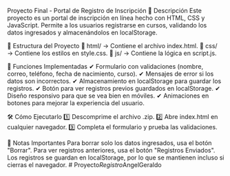 Proyecto Final - Portal de Registro de Inscripción
📌 Descripción
Este proyecto es un portal de inscripción en línea hecho con HTML, CSS y JavaScript. Permite a los usuarios registrarse en cursos, validando los datos ingresados y almacenándolos en localStorage.

📂 Estructura del Proyecto
📁 html/ → Contiene el archivo index.html.
📁 css/ → Contiene los estilos en style.css.
📁 js/ → Contiene la lógica en script.js.

🚀 Funciones Implementadas
✔ Formulario con validaciones (nombre, correo, teléfono, fecha de nacimiento, curso).
✔ Mensajes de error si los datos son incorrectos.
✔ Almacenamiento en localStorage para guardar los registros.
✔ Botón para ver registros previos guardados en localStorage.
✔ Diseño responsivo para que se vea bien en móviles.
✔ Animaciones en botones para mejorar la experiencia del usuario.

🛠 Cómo Ejecutarlo
1️⃣ Descomprime el archivo .zip.
2️⃣ Abre index.html en cualquier navegador.
3️⃣ Completa el formulario y prueba las validaciones.

📌 Notas Importantes
Para borrar solo los datos ingresados, usa el botón "Borrar".
Para ver registros anteriores, usa el botón "Registros Enviados".
Los registros se guardan en localStorage, por lo que se mantienen incluso si cierras el navegador.
#   P r o y e c t o _ R e g i s t r o _ A n g e l G e r a l d o  
 